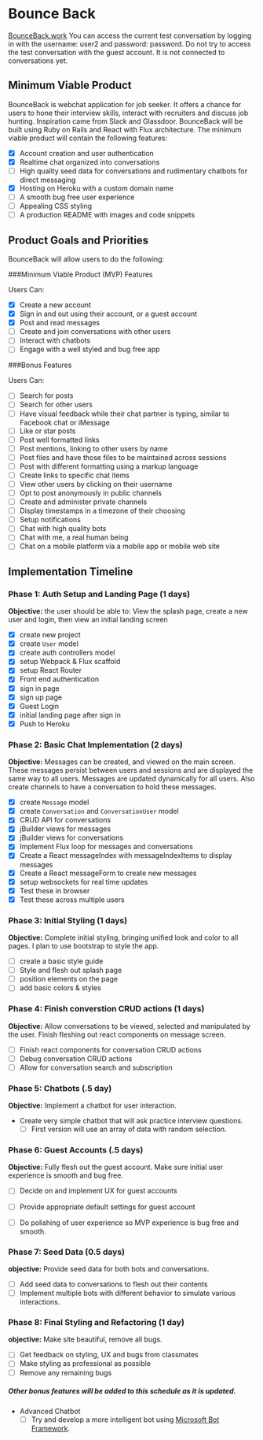 # Bounce Back

[BounceBack.work][heroku] You can access the current test conversation by logging in with the username: user2 and password: password. Do not try to access the test conversation with the guest account. It is not connected to conversations yet.

[heroku]: http://bounceback.work/

## Minimum Viable Product

BounceBack is webchat application for job seeker. It offers a chance for users to hone their interview skills, interact with recruiters and discuss job hunting. Inspiration came from Slack and Glassdoor. BounceBack will be built using Ruby on Rails and React with Flux architecture. The minimum viable product will contain the following features:

- [x] Account creation and user authentication
- [x] Realtime chat organized into conversations
- [ ] High quality seed data for conversations and rudimentary chatbots for direct messaging
- [x] Hosting on Heroku with a custom domain name
- [ ] A smooth bug free user experience
- [ ] Appealing CSS styling
- [ ] A production README with images and code snippets

## Product Goals and Priorities

BounceBack will allow users to do the following:

<!-- This is a Markdown checklist. Use it to keep track of your
progress. Put an x between the brackets for a checkmark: [x] -->

###Minimum Viable Product (MVP) Features

Users Can:

- [x] Create a new account
- [x] Sign in and out using their account, or a guest account
- [x] Post and read messages
- [ ] Create and join conversations with other users
- [ ] Interact with chatbots
- [ ] Engage with a well styled and bug free app

###Bonus Features

Users Can:

- [ ] Search for posts
- [ ] Search for other users
- [ ] Have visual feedback while their chat partner is typing, similar to Facebook chat or iMessage
- [ ] Like or star posts
- [ ] Post well formatted links
- [ ] Post mentions, linking to other users by name
- [ ] Post files and have those files to be maintained across sessions
- [ ] Post with different formatting using a markup language
- [ ] Create links to specific chat items
- [ ] View other users by clicking on their username
- [ ] Opt to post anonymously in public channels
- [ ] Create and administer private channels
- [ ] Display timestamps in a timezone of their choosing
- [ ] Setup notifications
- [ ] Chat with high quality bots
- [ ] Chat with me, a real human being
- [ ] Chat on a mobile platform via a mobile app or mobile web site

<!-- ## Design Docs
* [View Wireframes][views]
* [React Components][components]
* [Flux Cycles][flux-cycles]
* [API endpoints][api-endpoints]
* [DB schema][schema]

[views]: ./docs/views.md
[components]: ./docs/components.md
[flux-cycles]: ./docs/flux-cycles.md
[api-endpoints]: ./docs/api-endpoints.md
[schema]: ./docs/schema.md -->

## Implementation Timeline

### Phase 1: Auth Setup and Landing Page (1 days)

**Objective:** the user should be able to: View the splash page, create a new user and login, then view an initial landing screen

- [x] create new project
- [x] create `User` model
- [x] create auth controllers model
- [x] setup Webpack & Flux scaffold
- [x] setup React Router
- [x] Front end authentication
- [x] sign in page
- [x] sign up page
- [x] Guest Login
- [x] initial landing page after sign in
- [x] Push to Heroku

### Phase 2: Basic Chat Implementation (2 days)

**Objective:** Messages can be created, and viewed on the main screen. These messages persist between users and sessions and are displayed the same way to all users. Messages are updated dynamically for all users. Also create channels to have a conversation to hold these messages.

- [x] create `Message` model
- [x] create `Conversation` and `ConversationUser` model
- [x] CRUD API for conversations
- [x] jBuilder views for messages
- [x] jBuilder views for conversations
- [x] Implement Flux loop for messages and conversations
- [x] Create a React messageIndex with messageIndexItems to display messages
- [x] Create a React messageForm to create new messages
- [x] setup websockets for real time updates
- [x] Test these in browser
- [x] Test these across multiple users

### Phase 3: Initial Styling (1 days)

**Objective:** Complete initial styling, bringing unified look and color to all pages. I plan to use bootstrap to style the app.

- [ ] create a basic style guide
- [ ] Style and flesh out splash page
- [ ] position elements on the page
- [ ] add basic colors & styles

### Phase 4: Finish converstion CRUD actions (1 days)

**Objective:** Allow conversations to be viewed, selected and manipulated by the user. Finish fleshing out react components on message screen.

- [ ] Finish react components for conversation CRUD actions
- [ ] Debug conversation CRUD actions
- [ ] Allow for conversation search and subscription

### Phase 5: Chatbots (.5 day)

**Objective:** Implement a chatbot for user interaction.

- Create very simple chatbot that will ask practice interview questions.
  - [ ] First version will use an array of data with random selection.

### Phase 6: Guest Accounts (.5 days)

**Objective:** Fully flesh out the guest account. Make sure initial user experience is smooth and bug free.

- [ ] Decide on and implement UX for guest accounts
- [ ] Provide appropriate default settings for guest account
- [ ] Do polishing of user experience so MVP experience is bug free and smooth.


### Phase 7: Seed Data (0.5 days)

**objective:** Provide seed data for both bots and conversations.

- [ ] Add seed data to conversations to flesh out their contents
- [ ] Implement multiple bots with different behavior to simulate various interactions.

<!-- ### Phase 8: User Search (.5 day)

**objective:** Implement user search for direct messaging

- [ ] Add Flux loop for user search by username
- [ ] Add search bar React component
- [ ] Allow users to create new direct messages using user search. -->
### Phase 8: Final Styling and Refactoring (1 day)

**objective:** Make site beautiful, remove all bugs.

- [ ] Get feedback on styling, UX and bugs from classmates
- [ ] Make styling as professional as possible
- [ ] Remove any remaining bugs

##### Other bonus features will be added to this schedule as it is updated.

- Advanced Chatbot
  - [ ] Try and develop a more intelligent bot using [Microsoft Bot Framework](https://dev.botframework.com/).

<!-- User Accounts
MVP
  Anonymous Accounts
    Anonynimity only in channels and with bots, not in direct messaging
  Different Classes of accounts,
    job seeker,
    recruiter,
    anon,
    career coach
    Admins
    Demo
  Persistent login

Chat
  Text Messages can be posted
  They appear in order
  The history is maintained
  This Happens in real time

Channels - multiperson chats
  behave more like 1/2 chat, 1/2 message board
  All of the behavior above but multiperson
  Public v. Private
  Admins can admit and remove members
  Users can join and leave

Direct Message - 2 person chats
  peristent conversations,
  can be reordering and controled with gui (persistent even if removed)
  User search to set up chats with indviduals
  link from user's post to direct chat with them
  General search looks pretty cool
  Visually edit Channels
  Users can block other users they don't like

Account customization
  Profile Pic
  Username
  Real Name
  Email
  local time???

[ ] User account page
[ ] View and customize their account settings

  Chat Bots
    interview questions
    Technical and Behavioral
      Old school RPG interactions
    See: http://practiceyourvcpitch.com/

    Walkthrough for showing off

Splash Page

Bonus


Archive Search
User Searching

File upload
Liking/ Starring posts
Posting links
User Mentions
Markup/code????

Linking to chat items
Click on user name to get link to profile and direct message and files

Anon mode option for posting in public

Time zone support????
Notifications????

Hook up to my phone
iPhone app

Make sure to reset seed Data!!!
-->

<!-- [phase-one]: ./docs/phases/phase1.md
[phase-two]: ./docs/phases/phase2.md
[phase-three]: ./docs/phases/phase3.md
[phase-four]: ./docs/phases/phase4.md
[phase-five]: ./docs/phases/phase5.md -->


<!-- Notes:
          Enforcing one account per email,
          Add account recovery if time.

          Library auth?
          Allow to login with username or email

          Inclusion constraint on user_type

          use browser history?
          double confirm password
          add multiple admins for a conversation

          Make sure to show a user that they are logged in and their credentials in upper left corner of the screen.

          Persistent Login


          Style Everything

          This weekend pay Technical debt on front end auth
            local storage
            better mixin
            fix the errors loggin in and out from child components
            Figure out the default conversation UX

          Also pay technical debt on Conversation creation and editing
            Create conversations
            Edit conversations
            Delete conversations
            Add users
            Subscribe and unsubscribe
            Search for users and conversations
              Fuzzy search?
          -->
